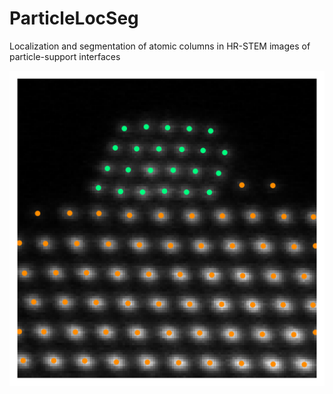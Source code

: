 # ParticleLocSeg
Localization and segmentation of atomic columns in HR-STEM images of particle-support interfaces

<img src="figures/predicted_positions.png" width="600" alt="Example Image">